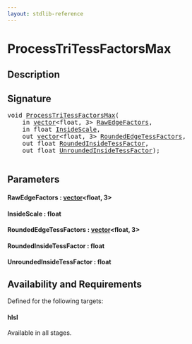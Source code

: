```yaml
---
layout: stdlib-reference
---
```


# ProcessTriTessFactorsMax

## Description





## Signature 

<pre>
<span class="code_keyword">void</span> <a href="processtritessfactorsmax-07ael.html">ProcessTriTessFactorsMax</a>(
    <span class="code_keyword">in</span> <a href="../types/vector/index.html" class="code_type">vector</a>&lt;<span class="code_keyword">float</span>, 3&gt; <a href="processtritessfactorsmax-07ael.html#decl-RawEdgeFactors" class="code_param">RawEdgeFactors</a>,
    <span class="code_keyword">in</span> <span class="code_keyword">float</span> <a href="processtritessfactorsmax-07ael.html#decl-InsideScale" class="code_param">InsideScale</a>,
    <span class="code_keyword">out</span> <a href="../types/vector/index.html" class="code_type">vector</a>&lt;<span class="code_keyword">float</span>, 3&gt; <a href="processtritessfactorsmax-07ael.html#decl-RoundedEdgeTessFactors" class="code_param">RoundedEdgeTessFactors</a>,
    <span class="code_keyword">out</span> <span class="code_keyword">float</span> <a href="processtritessfactorsmax-07ael.html#decl-RoundedInsideTessFactor" class="code_param">RoundedInsideTessFactor</a>,
    <span class="code_keyword">out</span> <span class="code_keyword">float</span> <a href="processtritessfactorsmax-07ael.html#decl-UnroundedInsideTessFactor" class="code_param">UnroundedInsideTessFactor</a>);

</pre>

## Parameters

####  <a id="decl-RawEdgeFactors"></a>RawEdgeFactors  : [vector](../types/vector/index.html)\<float, 3\>
####  <a id="decl-InsideScale"></a>InsideScale  : float
####  <a id="decl-RoundedEdgeTessFactors"></a>RoundedEdgeTessFactors  : [vector](../types/vector/index.html)\<float, 3\>
####  <a id="decl-RoundedInsideTessFactor"></a>RoundedInsideTessFactor  : float
####  <a id="decl-UnroundedInsideTessFactor"></a>UnroundedInsideTessFactor  : float

## Availability and Requirements

Defined for the following targets:

#### hlsl
Available in all stages.



